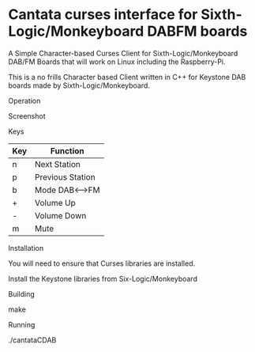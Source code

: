 # Cantata curses interface for Sixth-Logic/Monkeyboard DABFM boards

A Simple Character-based Curses Client for Sixth-Logic/Monkeyboard DAB/FM Boards that will work on Linux including the Raspberry-Pi.

This is a no frills Character based Client written in C++ for Keystone DAB boards made by Sixth-Logic/Monkeyboard.

Operation

Screenshot

Keys


|  Key          |  Function            |
|---------------|----------------------|
|  n            |  Next Station        |
|  p            |  Previous Station    |
|  b            |  Mode DAB<-->FM      |
|  +            |  Volume Up           |
|  -            |  Volume Down         |
|  m            |  Mute                |

Installation

You will need to ensure that Curses libraries are installed.

Install the Keystone libraries from Six-Logic/Monkeyboard

Building

make

Running

./cantataCDAB

